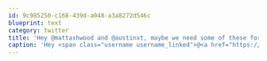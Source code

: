 ```yaml
---
id: 9c985250-c168-439d-a048-a3a8272d546c
blueprint: text
category: twitter
title: 'Hey @mattashwood and @austinxt, maybe we need some of these for @okcolab  bluelounge.com/products/cable…'
caption: 'Hey <span class="username username_linked">@<a href="https://twitter.com/mattashwood" title="Matt Ashwood">mattashwood</a></span> and <span class="username username_linked">@<a href="https://twitter.com/austinxt" title="Zenia Austin">austinxt</a></span>, maybe we need some of these for <span class="username username_linked">@<a href="https://twitter.com/okcolab" title="Okanagan coLab">okcolab</a></span>  <a href="http://www.bluelounge.com/products/cablebox/" title="http://www.bluelounge.com/products/cablebox/" class="link link_untco">bluelounge.com/products/cable…</a>'
---
```

